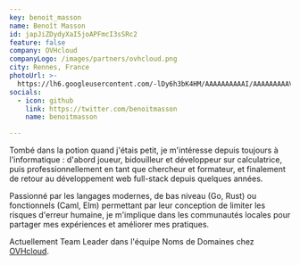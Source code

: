 ```yaml
---
key: benoit_masson
name: Benoît Masson
id: japJiZDydyXaI5joAPFmcI3sSRc2
feature: false
company: OVHcloud
companyLogo: /images/partners/ovhcloud.png
city: Rennes, France
photoUrl: >-
  https://lh6.googleusercontent.com/-lDy6h3bK4HM/AAAAAAAAAAI/AAAAAAAAAVw/Glz_K6R52y4/photo.jpg
socials:
  - icon: github
    link: https://twitter.com/benoitmasson
    name: benoitmasson

---
```


Tombé dans la potion quand j'étais petit, je m'intéresse depuis toujours à l'informatique : d'abord joueur, bidouilleur et développeur sur calculatrice, puis professionnellement en tant que chercheur et formateur, et finalement de retour au développement web full-stack depuis quelques années.

Passionné par les langages modernes, de bas niveau (Go, Rust) ou fonctionnels (Caml, Elm) permettant par leur conception de limiter les risques d'erreur humaine, je m'implique dans les communautés locales pour partager mes expériences et améliorer mes pratiques.

Actuellement Team Leader dans l'équipe Noms de Domaines chez [OVHcloud](https://www.ovhcloud.com/fr/).
